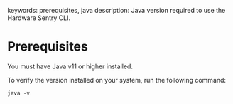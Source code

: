 keywords: prerequisites, java
description: Java version required to use the Hardware Sentry CLI.

# Prerequisites

You must have Java v11 or higher installed.

To verify the version installed on your system, run the following command:

```batch
java -v
```